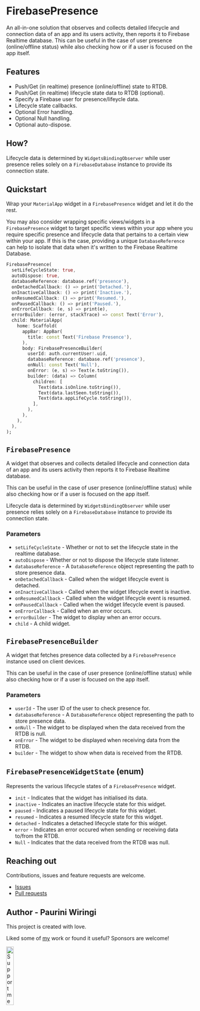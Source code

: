 # FirebasePresence

An all-in-one solution that observes and collects detailed lifecycle and connection data
of an app and its users activity, then reports it to Firebase Realtime database.
This can be useful in the case of user presence (online/offline status)
while also checking how or if a user is focused on the app itself.

## Features
- Push/Get (in realtime) presence (online/offline) state to RTDB.
- Push/Get (in realtime) lifecycle state data to RTDB (optional).
- Specify a Firebase user for presence/lifeycle data.
- Lifecycle state callbacks.
- Optional Error handling.
- Optional Null handling.
- Optional auto-dispose.

## How?
Lifecycle data is determined by `WidgetsBindingObserver` while user presence
relies solely on a `FirebaseDatabase` instance to provide its connection state.

## Quickstart
Wrap your `MaterialApp` widget in a `FirebasePresence` widget and let it do the rest.

You may also consider wrapping specific views/widgets in a `FirebasePresence` widget to target
specific views within your app where you require specific presence and lifecycle data
that pertains to a certain view within your app. If this is the case, providing a unique
`DatabaseReference` can help to isolate that data when it's written to the Firebase Realtime Database.

```dart
FirebasePresence(
  setLifeCycleState: true,
  autoDispose: true,
  databaseReference: database.ref('presence'),
  onDetachedCallback: () => print('Detached.'),
  onInactiveCallback: () => print('Inactive.'),
  onResumedCallback: () => print('Resumed.'),
  onPausedCallback: () => print('Paused.'),
  onErrorCallback: (e, s) => print(e),
  errorBuilder: (error, stackTrace) => const Text('Error'),
  child: MaterialApp(
    home: Scaffold(
      appBar: AppBar(
        title: const Text('Firebase Presence'),
      ),
      body: FirebasePresenceBuilder(
        userId: auth.currentUser!.uid,
        databaseReference: database.ref('presence'),
        onNull: const Text('Null'),
        onError: (e, s) => Text(e.toString()),
        builder: (data) => Column(
          children: [
            Text(data.isOnline.toString()),
            Text(data.lastSeen.toString()),
            Text(data.appLifeCycle.toString()),
          ],
        ),
      ),
    ),
  ),
);
```

## `FirebasePresence`

A widget that observes and collects detailed lifecycle and connection data of an app and its users activity then reports it to Firebase Realtime database.

This can be useful in the case of user presence (online/offline status) while also checking how or if a user is focused on the app itself.

Lifecycle data is determined by `WidgetsBindingObserver` while user presence relies solely on a `FirebaseDatabase` instance to provide its connection state.

### Parameters
- `setLifeCycleState` - Whether or not to set the lifecycle state in the realtime database.
- `autoDispose` - Whether or not to dispose the lifecycle state listener.
- `databaseReference` - A `DatabaseReference` object representing the path to store presence data.
- `onDetachedCallback` - Called when the widget lifecycle event is detached.
- `onInactiveCallback` - Called when the widget lifecycle event is inactive.
- `onResumedCallback` - Called when the widget lifecycle event is resumed.
- `onPausedCallback` - Called when the widget lifecycle event is paused.
- `onErrorCallback` - Called when an error occurs.
- `errorBuilder` - The widget to display when an error occurs.
- `child` - A child widget.

## `FirebasePresenceBuilder`

A widget that fetches presence data collected by a `FirebasePresence` instance used on client devices.

This can be useful in the case of user presence (online/offline status) while also checking how or if a user is focused on the app itself.

### Parameters
- `userId` - The user ID of the user to check presence for.
- `databaseReference` - A `DatabaseReference` object representing the path to store presence data.
- `onNull` - The widget to be displayed when the data received from the RTDB is null.
- `onError` - The widget to be displayed when receiving data from the RTDB.
- `builder` - The widget to show when data is received from the RTDB.

## `FirebasePresenceWidgetState` (enum)

Represents the various lifecycle states of a `FirebasePresence` widget.

- `init` - Indicates that the widget has initialised its data.
- `inactive` - Indicates an inactive lifecycle state for this widget.
- `paused` - Indicates a paused lifecycle state for this widget.
- `resumed` - Indicates a resumed lifecycle state for this widget.
- `detached` - Indicates a detached lifecycle state for this widget.
- `error` - Indicates an error occured when sending or receiving data to/from the RTDB.
- `Null` - Indicates that the data received from the RTDB was null.

## Reaching out

Contributions, issues and feature requests are welcome.

- [Issues](https://github.com/flutterfocus/firebase_presence/issues)
- [Pull requests](https://github.com/flutterfocus/firebase_presence/pulls)

## Author - Paurini Wiringi
This project is created with love.

Liked some of [my](https://github.com/flutterfocus) work or found it useful? Sponsors are welcome!

<a href="https://github.com/sponsors/flutterfocus" target="_blank"><img src="https://t3.ftcdn.net/jpg/04/07/88/00/360_F_407880054_fdbzTfwmIBaDmb84pg4hDJ3rb1ezRpZw.jpg" alt="Support me" style="height: 20% !important;width: 20% !important;" ></a>
